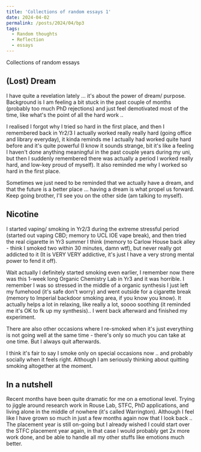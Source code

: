 ```yaml
---
title: 'Collections of random essays 1'
date: 2024-04-02
permalink: /posts/2024/04/bp3
tags:
  - Random thoughts
  - Reflection
  - essays
---
```


Collections of random essays

(Lost) Dream
------

I have quite a revelation lately ... it's about the power of dream/ purpose. Background is I am feeling a bit stuck in the past couple of months (probably too much PhD rejections) and just feel demotivated most of the time, like what's the point of all the hard work .. 

I realised I forgot why I tried so hard in the first place, and then I remembered back in Yr2/3 I actually worked really really hard (going office and library everyday), it kinda reminds me I actually had worked quite hard before and it's quite powerful (I know it sounds strange, bit it's like a feeling I haven't done anything meaningful in the past couple years during my uni, but then I suddenly remembered there was actually a period I worked really hard, and low-key proud of myself). It also reminded me why I worked so hard in the first place.

Sometimes we just need to be reminded that we actually have a dream, and that the future is a better place ... having a dream is what propel us forward. Keep going brother, I'll see you on the other side (am talking to myself).

Nicotine
------

I started vaping/ smoking in Yr2/3 during the extreme stressful period (started out vaping CBD; memory to UCL IOE vape break), and then tried the real cigarette in Yr3 summer I think (memory to Carlow House back alley - think I smoked two within 30 minutes, damn wtf), but never really got addicted to it (It is VERY VERY addictive, it's just I have a very strong mental power to fend it off).

Wait actually I definitely started smoking even earlier, I remember now there was this 1-week long Organic Chemistry Lab in Yr3 and it was horrible. I remember I was so stressed in the middle of a organic synthesis I just left my fumehood (it's safe don't worry) and went outside for a cigarette break (memory to Imperial backdoor smoking area, if you know you know). It actually helps a lot in relaxing, like really a lot, soooo soothing (it reminded me it's OK to fk up my synthesis).. I went back afterward and finished my experiment. 

There are also other occasions where I re-smoked when it's just everything is not going well at the same time - there's only so much you can take at one time. But I always quit afterwards.

I think it's fair to say I smoke only on special occasions now .. and probably socially when it feels right. Although I am seriously thinking about quitting smoking altogether at the moment.


In a nutshell
------

Recent months have been quite dramatic for me on a emotional level. Trying to jiggle around research work in Rouse Lab, STFC, PhD applications, and living alone in the middle of nowhere (it's called Warrington). Although I feel like I have grown so much in just a few months again now that I look back .. The placement year is still on-going but I already wished I could start over the STFC placement year again, in that case I would probably get 2x more work done, and be able to handle all my other stuffs like emotions much better.






